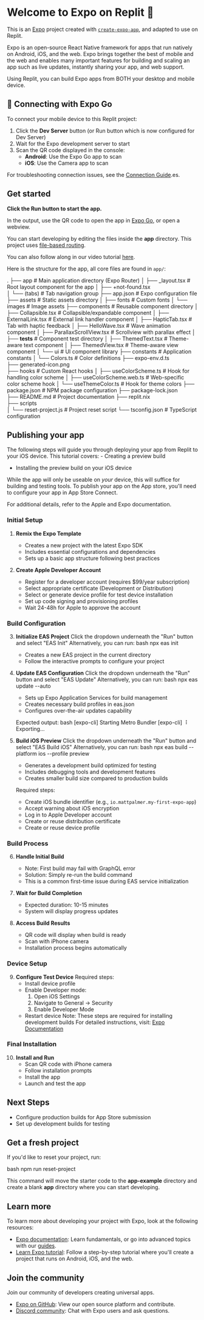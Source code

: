 # Welcome to Expo on Replit 👋

This is an [Expo](https://expo.dev) project created with [`create-expo-app`](https://www.npmjs.com/package/create-expo-app), and adapted to use on Replit.

Expo is an open-source React Native framework for apps that run natively on Android, iOS, and the web. Expo brings together the best of mobile and the web and enables many important features for building and scaling an app such as live updates, instantly sharing your app, and web support. 

Using Replit, you can build Expo apps from BOTH your desktop and mobile device.

## 📱 Connecting with Expo Go

To connect your mobile device to this Replit project:

1. Click the **Dev Server** button (or Run button which is now configured for Dev Server)
2. Wait for the Expo development server to start
3. Scan the QR code displayed in the console:
   - **Android**: Use the Expo Go app to scan
   - **iOS**: Use the Camera app to scan

For troubleshooting connection issues, see the [Connection Guide](docs/connection-guide.md).es.

## Get started

**Click the Run button to start the app.**

In the output, use the QR code to open the app in [Expo Go](https://expo.dev/go), or open a webview.

You can start developing by editing the files inside the **app** directory. This project uses [file-based routing](https://docs.expo.dev/router/introduction).

You can also follow along in our video tutorial [here](https://www.youtube.com/watch?v=aSMYllFeryE).

Here is the structure for the app, all core files are found in `app/`:


.
├── app                          # Main application directory (Expo Router)
│   ├── _layout.tsx              # Root layout component for the app
│   ├── +not-found.tsx           
│   └── (tabs)                   # Tab navigation group
├── app.json                     # Expo configuration file
├── assets                       # Static assets directory
│   ├── fonts                    # Custom fonts
│   └── images                   # Image assets
├── components                   # Reusable component directory
│   ├── Collapsible.tsx          # Collapsible/expandable component
│   ├── ExternalLink.tsx         # External link handler component
│   ├── HapticTab.tsx            # Tab with haptic feedback
│   ├── HelloWave.tsx            # Wave animation component
│   ├── ParallaxScrollView.tsx   # Scrollview with parallax effect
│   ├── __tests__                # Component test directory
│   ├── ThemedText.tsx           # Theme-aware text component
│   ├── ThemedView.tsx           # Theme-aware view component
│   └── ui                       # UI component library
├── constants                    # Application constants
│   └── Colors.ts                # Color definitions
├── expo-env.d.ts                
├── generated-icon.png           
├── hooks                        # Custom React hooks
│   ├── useColorScheme.ts        # Hook for handling color scheme
│   ├── useColorScheme.web.ts    # Web-specific color scheme hook
│   └── useThemeColor.ts         # Hook for theme colors
├── package.json                 # NPM package configuration
├── package-lock.json            
├── README.md                    # Project documentation
├── replit.nix                   
├── scripts                      
│   └── reset-project.js         # Project reset script
└── tsconfig.json                # TypeScript configuration

## Publishing your app

The following steps will guide you through deploying your app from Replit to your iOS device. This tutorial covers:
	- Creating a preview build
  - Installing the preview build on your iOS device

While the app will only be useable on _your_ device, this will suffice for building and testing tools. To publish your app on the App store, you'll need to configure your app in App Store Connect.

For additional details, refer to the Apple and Expo documentation. 

### Initial Setup

1. **Remix the Expo Template**
   - Creates a new project with the latest Expo SDK
   - Includes essential configurations and dependencies 
   - Sets up a basic app structure following best practices

2. **Create Apple Developer Account**
   - Register for a developer account (requires $99/year subscription)
   - Select appropriate certificate (Development or Distribution)
   - Select or generate device profile for test device installation
   - Set up code signing and provisioning profiles
   - Wait 24-48h for Apple to approve the account

### Build Configuration

3. **Initialize EAS Project**
   Click the dropdown underneath the "Run" button and select "EAS Init"
   Alternatively, you can run:
   bash
   npx eas init
   
   - Creates a new EAS project in the current directory
   - Follow the interactive prompts to configure your project

4. **Update EAS Configuration**
   Click the dropdown underneath the "Run" button and select "EAS Update"
   Alternatively, you can run:
   bash
   npx eas update --auto
   
   - Sets up Expo Application Services for build management
   - Creates necessary build profiles in eas.json
   - Configures over-the-air updates capability

   Expected output:
   bash
   [expo-cli] Starting Metro Bundler
   [expo-cli] 
   ⠸ Exporting...
   

5. **Build iOS Preview**
   Click the dropdown underneath the "Run" button and select "EAS Build iOS"
   Alternatively, you can run:
   bash
   npx eas build --platform ios --profile preview
   
   - Generates a development build optimized for testing
   - Includes debugging tools and development features
   - Creates smaller build size compared to production builds

   Required steps:
   - Create iOS bundle identifier (e.g., `io.mattpalmer.my-first-expo-app`)
   - Accept warning about iOS encryption
   - Log in to Apple Developer account
   - Create or reuse distribution certificate
   - Create or reuse device profile

### Build Process

6. **Handle Initial Build**
   - Note: First build may fail with GraphQL error
   - Solution: Simply re-run the build command
   - This is a common first-time issue during EAS service initialization

7. **Wait for Build Completion**
   - Expected duration: 10-15 minutes
   - System will display progress updates

8. **Access Build Results**
   - QR code will display when build is ready
   - Scan with iPhone camera
   - Installation process begins automatically

### Device Setup

9. **Configure Test Device**
   Required steps:
   - Install device profile
   - Enable Developer mode:
     1. Open iOS Settings
     2. Navigate to General → Security
     3. Enable Developer Mode
   - Restart device
   Note: These steps are required for installing development builds
   For detailed instructions, visit: [Expo Documentation](https://docs.expo.dev/tutorial/eas/internal-distribution-builds/)

### Final Installation

10. **Install and Run**
    - Scan QR code with iPhone camera
    - Follow installation prompts
    - Install the app
    - Launch and test the app

## Next Steps

- Configure production builds for App Store submission
- Set up development builds for testing

## Get a fresh project

If you'd like to reset your project, run:

bash
npm run reset-project


This command will move the starter code to the **app-example** directory and create a blank **app** directory where you can start developing.

## Learn more

To learn more about developing your project with Expo, look at the following resources:

- [Expo documentation](https://docs.expo.dev/): Learn fundamentals, or go into advanced topics with our [guides](https://docs.expo.dev/guides).
- [Learn Expo tutorial](https://docs.expo.dev/tutorial/introduction/): Follow a step-by-step tutorial where you'll create a project that runs on Android, iOS, and the web.

## Join the community

Join our community of developers creating universal apps.

- [Expo on GitHub](https://github.com/expo/expo): View our open source platform and contribute.
- [Discord community](https://chat.expo.dev): Chat with Expo users and ask questions.
